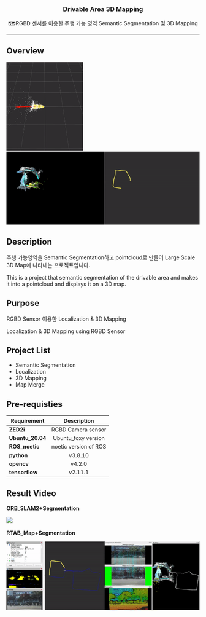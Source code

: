 <h3 align="center">Drivable Area 3D Mapping</h3>
<p align="center">
  🗺️RGBD 센서를 이용한 주행 가능 영역 Semantic Segmentation 및 3D Mapping 
</p>

* * *

## Overview
<p align="left">
   <img
    src="/Image/ORB_SLAM2_Overview.gif" width=200 height = 230
  >
  <img
    src="/Image/rtab_map_result.gif" width=600
  >
</p>

## Description
주행 가능영역을 Semantic Segmentation하고 pointcloud로 만들어 Large Scale 3D Map에 나타내는 프로젝트입니다. 

This is a project that semantic segmentation of the drivable area and makes it into a pointcloud and displays it on a 3D map.


## Purpose
RGBD Sensor 이용한 Localization & 3D Mapping

Localization & 3D Mapping using RGBD Sensor

## Project List
* Semantic Segmentation
* Localization
* 3D Mapping
* Map Merge

## Pre-requisties
|  <center>Requirement</center> |  <center>Description</center> |  
|:--------|:--------:|
|**ZED2i** | <center>RGBD Camera sensor</center> |
|**Ubuntu_20.04** | <center>Ubuntu_foxy version</center> |
|**ROS_noetic** | <center>noetic version of ROS</center> |
|**python** | <center>v3.8.10</center> |
|**opencv** | <center>v4.2.0 </center> |
|**tensorflow** | <center>v2.11.1 </center> |


## Result Video

**ORB_SLAM2+Segmentation**
<p align="left">
  <img
    src="/Image/ORB_SLAM2.gif" width=600
  >
</p>

**RTAB_Map+Segmentation**
<p align="left">
  <img
    src="/Image/rtab_map+seg.gif" width=600
  >
</p>

